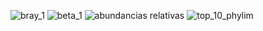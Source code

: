 ![bray_1](https://github.com/user-attachments/assets/2fb244ee-f01a-4dbd-95d3-e926c95049bb)
![beta_1](https://github.com/user-attachments/assets/25aee55d-b9fe-420d-92ea-6b8208331c60)
![abundancias relativas](https://github.com/user-attachments/assets/b1d4d52c-74ba-4019-8acd-2a1b0ab6736c)
![top_10_phylim](https://github.com/user-attachments/assets/8faba311-e1bc-44ab-a104-fc382f9900fc)
